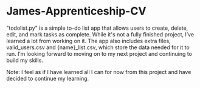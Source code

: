 # James-Apprenticeship-CV
"todolist.py" is a simple to-do list app that allows users to create, delete, edit, and mark tasks as complete. While it's not a fully finished project, I’ve learned a lot from working on it. The app also includes extra files, valid_users.csv and {name}_list.csv, which store the data needed for it to run. I’m looking forward to moving on to my next project and continuing to build my skills.

Note: I feel as if I have learned all I can for now from this project and have decided to continue my learning.
